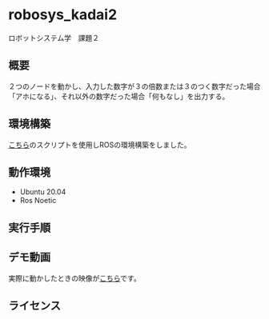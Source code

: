 # robosys_kadai2
ロボットシステム学　課題２

## 概要
２つのノードを動かし、入力した数字が３の倍数または３のつく数字だった場合「アホになる」、それ以外の数字だった場合「何もなし」を出力する。

## 環境構築
[こちら](https://github.com/ryuichiueda/ros_setup_scripts_Ubuntu20.04_desktop)のスクリプトを使用しROSの環境構築をしました。


## 動作環境
- Ubuntu 20.04
- Ros Noetic

## 実行手順

## デモ動画
実際に動かしたときの映像が[こちら](https://youtu.be/Aa_mUcEzrWc)です。

## ライセンス

